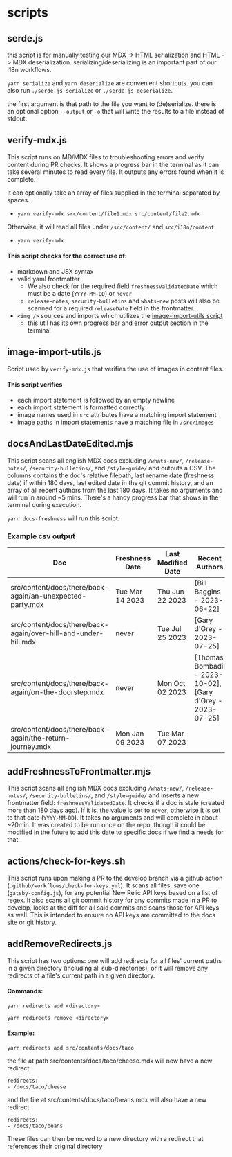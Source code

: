 # scripts

## serde.js

this script is for manually testing our MDX -> HTML serialization and HTML -> MDX deserialization.
serializing/deserializing is an important part of our i18n workflows.

`yarn serialize` and `yarn deserialize` are convenient shortcuts.
you can also run `./serde.js serialize` or `./serde.js deserialize`.

the first argument is that path to the file you want to (de)serialize.
there is an optional option `--output` or `-o` that will write the results to a file instead of stdout.

## verify-mdx.js

This script runs on MD/MDX files to troubleshooting errors and verify content during PR checks. It shows a progress bar in the terminal as it can take several minutes to read every file. It outputs any errors found when it is complete.

It can optionally take an array of files supplied in the terminal separated by spaces.

- `yarn verify-mdx src/content/file1.mdx src/content/file2.mdx`

Otherwise, it will read all files under `/src/content/` and `src/i18n/content`.

- `yarn verify-mdx`

#### This script checks for the correct use of:

- markdown and JSX syntax
- valid yaml frontmatter
  - We also check for the required field `freshnessValidatedDate` which must be a date (`YYYY-MM-DD`) or `never`
  - `release-notes`, `security-bulletins` and `whats-new` posts will also be scanned for a required `releaseDate` field in the frontmatter.
- `<img />` sources and imports which utilizes the [image-import-utils script](#image-import-utils.js)
  - this util has its own progress bar and error output section in the terminal

## image-import-utils.js

Script used by `verify-mdx.js` that verifies the use of images in content files.

#### This script verifies

- each import statement is followed by an empty newline
- each import statement is formatted correctly
- image names used in `src` attributes have a matching import statement
- image paths in import statements have a matching file in `/src/images`

## docsAndLastDateEdited.mjs

This script scans all english MDX docs excluding `/whats-new/`, `/release-notes/`, `/security-bulletins/`, and `/style-guide/` and outputs a CSV. The columns contains the doc's relative filepath, last rename date (freshness date) if within 180 days, last edited date in the git commit history, and an array of all recent authors from the last 180 days. It takes no arguments and will run in around ~5 mins. There's a handy progress bar that shows in the terminal during execution.

`yarn docs-freshness` will run this script.

### Example csv output

| Doc                                                            | Freshness Date  | Last Modified Date | Recent Authors                                            |
| -------------------------------------------------------------- | --------------- | ------------------ | --------------------------------------------------------- |
| src/content/docs/there/back-again/an-unexpected-party.mdx      | Tue Mar 14 2023 | Thu Jun 22 2023    | [Bill Baggins - 2023-06-22]                               |
| src/content/docs/there/back-again/over-hill-and-under-hill.mdx | never           | Tue Jul 25 2023    | [Gary d'Grey - 2023-07-25]                                |
| src/content/docs/there/back-again/on-the-doorstep.mdx          | never           | Mon Oct 02 2023    | [Thomas Bombadil - 2023-10-02],[Gary d'Grey - 2023-07-25] |
| src/content/docs/there/back-again/the-return-journey.mdx       | Mon Jan 09 2023 | Tue Mar 07 2023    |                                                           |

## addFreshnessToFrontmatter.mjs

This script scans all english MDX docs excluding `/whats-new/`, `/release-notes/`, `/security-bulletins/`, and `/style-guide/` and inserts a new frontmatter field: `freshnessValidatedDate`. It checks if a doc is stale (created more than 180 days ago). If it is, the value is set to `never`, otherwise it is set to that date (`YYYY-MM-DD`).
It takes no arguments and will complete in about ~20min. It was created to be run once on the repo, though it could be modified in the future to add this date to specific docs if we find a needs for that.

## actions/check-for-keys.sh

This script runs upon making a PR to the develop branch via a github action (`.github/workflows/check-for-keys.yml`). It scans all files, save one (`gatsby-config.js`), for any potential New Relic API keys based on a list of regex. It also scans all git commit history for any commits made in a PR to develop, looks at the diff for all said commits and scans those for API keys as well. This is intended to ensure no API keys are committed to the docs site or git history.

## addRemoveRedirects.js

This script has two options: one will add redirects for all files' current paths in a given directory (including all sub-directories), or it will remove any redirects of a file's current path in a given directory.

#### Commands:

`yarn redirects add <directory>`

`yarn redirects remove <directory>`

#### Example:

`yarn redirects add src/contents/docs/taco`

the file at path src/contents/docs/taco/cheese.mdx will now have a new redirect

```
redirects:
- /docs/taco/cheese
```

and the file at src/contents/docs/taco/beans.mdx will also have a new redirect

```
redirects:
- /docs/taco/beans
```

These files can then be moved to a new directory with a redirect that references their original directory
